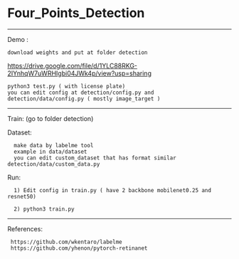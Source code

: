 # Four_Points_Detection
------------------------------------------
Demo :
    
    download weights and put at folder detection 
   https://drive.google.com/file/d/1YLC88RKG-2IYnhqW7uWRHIgbi04JWk4p/view?usp=sharing 
  
    python3 test.py ( with license plate)
    you can edit config at detection/config.py and detection/data/config.py ( mostly image_target )

------------------------------------------

Train: (go to folder detection)

 
  Dataset:
      
      make data by labelme tool
      example in data/dataset
      you can edit custom_dataset that has format similar detection/data/custom_data.py
        
  Run:
     
      
      1) Edit config in train.py ( have 2 backbone mobilenet0.25 and resnet50)
      
      2) python3 train.py    
      
-------------------------------------------

 
 
 References:
  
     https://github.com/wkentaro/labelme
     https://github.com/yhenon/pytorch-retinanet

